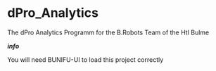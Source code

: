 # dPro_Analytics

The dPro Analytics Programm for the B.Robots Team of the Htl Bulme

***info***

You will need BUNIFU-UI to load this project correctly